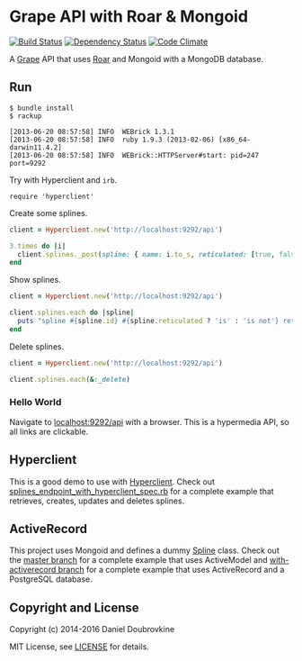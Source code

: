 Grape API with Roar & Mongoid
=============================

[![Build Status](https://travis-ci.org/ruby-grape/grape-with-roar.svg?branch=with_mongoid)](https://travis-ci.org/ruby-grape/grape-with-roar?branch=with_mongoid)
[![Dependency Status](https://gemnasium.com/ruby-grape/grape-with-roar.svg?branch=with_mongoid)](https://gemnasium.com/ruby-grape/grape-with-roar?branch=with_mongoid)
[![Code Climate](https://codeclimate.com/github/ruby-grape/grape-with-roar.svg?branch=with_mongoid)](https://codeclimate.com/github/ruby-grape/grape-with-roar?branch=with_mongoid)

A [Grape](http://github.com/ruby-grape/grape) API that uses [Roar](https://github.com/apotonick/roar) and Mongoid with a MongoDB database.

Run
---

```
$ bundle install
$ rackup

[2013-06-20 08:57:58] INFO  WEBrick 1.3.1
[2013-06-20 08:57:58] INFO  ruby 1.9.3 (2013-02-06) [x86_64-darwin11.4.2]
[2013-06-20 08:57:58] INFO  WEBrick::HTTPServer#start: pid=247 port=9292
```

Try with Hyperclient and `irb`.

```
require 'hyperclient'
```

Create some splines.

```ruby
client = Hyperclient.new('http://localhost:9292/api')

3.times do |i|
  client.splines._post(spline: { name: i.to_s, reticulated: [true, false].sample })
end
```

Show splines.

```ruby
client = Hyperclient.new('http://localhost:9292/api')

client.splines.each do |spline|
  puts "spline #{spline.id} #{spline.reticulated ? 'is' : 'is not'} reticulated"
end
```

Delete splines.

```ruby
client = Hyperclient.new('http://localhost:9292/api')

client.splines.each(&:_delete)
```

### Hello World

Navigate to [localhost:9292/api](http://localhost:9292/api) with a browser. This is a hypermedia API, so all links are clickable.

Hyperclient
-----------

This is a good demo to use with [Hyperclient](https://github.com/codegram/hyperclient). Check out [splines_endpoint_with_hyperclient_spec.rb](/spec/api/splines_endpoint_with_hyperclient_spec.rb) for a complete example that retrieves, creates, updates and deletes splines.

ActiveRecord
------------

This project uses Mongoid and defines a dummy [Spline](app/models/spline.rb) class. Check out the [master branch](https://github.com/ruby-grape/grape-with-roar) for a complete example that uses ActiveModel and [with-activerecord branch](https://github.com/ruby-grape/grape-with-roar/tree/with-activerecord) for a complete example that uses ActiveRecord and a PostgreSQL database.

Copyright and License
---------------------

Copyright (c) 2014-2016 Daniel Doubrovkine

MIT License, see [LICENSE](LICENSE) for details.
